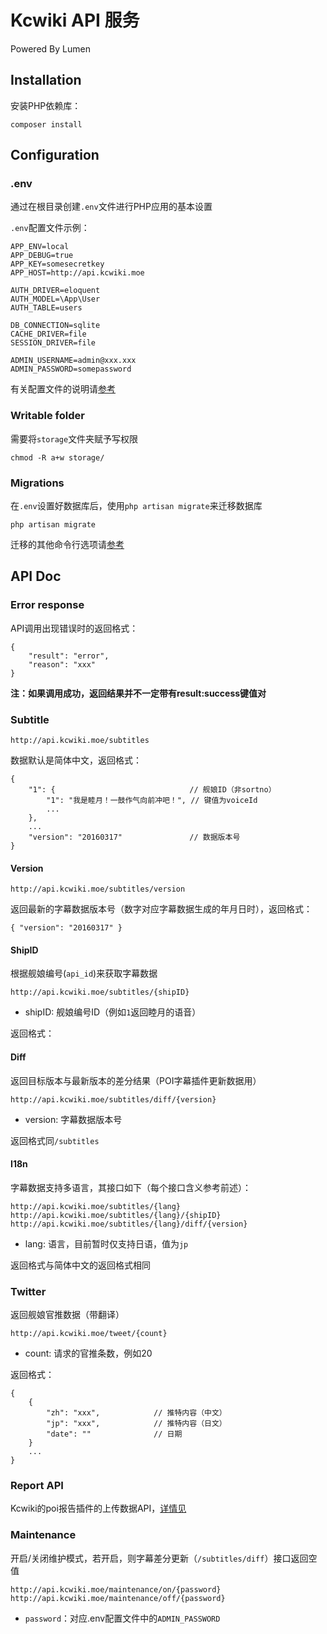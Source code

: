 # Kcwiki API 服务

Powered By Lumen

## Installation

安装PHP依赖库：

	composer install

## Configuration

### .env

通过在根目录创建`.env`文件进行PHP应用的基本设置

`.env`配置文件示例：


	APP_ENV=local
	APP_DEBUG=true
	APP_KEY=somesecretkey
	APP_HOST=http://api.kcwiki.moe
	
	AUTH_DRIVER=eloquent
	AUTH_MODEL=\App\User
	AUTH_TABLE=users
	
	DB_CONNECTION=sqlite
	CACHE_DRIVER=file
	SESSION_DRIVER=file
	
	ADMIN_USERNAME=admin@xxx.xxx
	ADMIN_PASSWORD=somepassword

有关配置文件的说明请[参考](https://lumen.laravel.com/docs/5.2/configuration#environment-configuration)

### Writable folder

需要将`storage`文件夹赋予写权限

	chmod -R a+w storage/

### Migrations

在`.env`设置好数据库后，使用`php artisan migrate`来迁移数据库

	php artisan migrate

迁移的其他命令行选项请[参考](http://laravel.com/docs/migrations)


## API Doc

### Error response

API调用出现错误时的返回格式：

	{
		"result": "error",
		"reason": "xxx"
	}

**注：如果调用成功，返回结果并不一定带有result:success键值对**

### Subtitle

	http://api.kcwiki.moe/subtitles

数据默认是简体中文，返回格式：  

	{
		"1": {								// 舰娘ID（非sortno）
			"1": "我是睦月！一鼓作气向前冲吧！", // 键值为voiceId
			...
		},
		...
		"version": "20160317"				// 数据版本号
	}

#### Version

	http://api.kcwiki.moe/subtitles/version

返回最新的字幕数据版本号（数字对应字幕数据生成的年月日时），返回格式：

	{ "version": "20160317" }
	
#### ShipID

根据舰娘编号(`api_id`)来获取字幕数据
	
	http://api.kcwiki.moe/subtitles/{shipID}

+ shipID: 舰娘编号ID（例如`1`返回睦月的语音）

返回格式：

#### Diff

返回目标版本与最新版本的差分结果（POI字幕插件更新数据用）

	http://api.kcwiki.moe/subtitles/diff/{version}

+ version: 字幕数据版本号

返回格式同`/subtitles`

#### I18n

字幕数据支持多语言，其接口如下（每个接口含义参考前述）：

	http://api.kcwiki.moe/subtitles/{lang}
	http://api.kcwiki.moe/subtitles/{lang}/{shipID}
	http://api.kcwiki.moe/subtitles/{lang}/diff/{version}

+ lang: 语言，目前暂时仅支持日语，值为`jp`

返回格式与简体中文的返回格式相同

### Twitter

返回舰娘官推数据（带翻译）

	http://api.kcwiki.moe/tweet/{count}

+ count: 请求的官推条数，例如20

返回格式：

	{
		{
			"zh": "xxx",			// 推特内容（中文）
			"jp": "xxx",			// 推特内容（日文）
			"date": ""				// 日期
		}
		...
	}

### Report API

Kcwiki的poi报告插件的上传数据API，[详情见](https://github.com/kcwikizh/kcwiki-report)

### Maintenance

开启/关闭维护模式，若开启，则字幕差分更新（`/subtitles/diff`）接口返回空值

	http://api.kcwiki.moe/maintenance/on/{password}
	http://api.kcwiki.moe/maintenance/off/{password}

+ `password`：对应.env配置文件中的`ADMIN_PASSWORD`